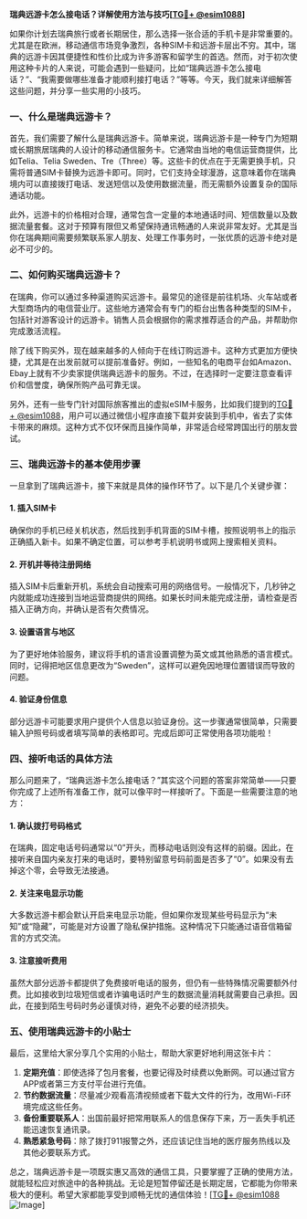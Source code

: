 **瑞典远游卡怎么接电话？详解使用方法与技巧[[TG💪+ @esim1088](https://t.me/s/esim1088)]**

如果你计划去瑞典旅行或者长期居住，那么选择一张合适的手机卡是非常重要的。尤其是在欧洲，移动通信市场竞争激烈，各种SIM卡和远游卡层出不穷。其中，瑞典的远游卡因其便捷性和性价比成为许多游客和留学生的首选。然而，对于初次使用这种卡片的人来说，可能会遇到一些疑问，比如“瑞典远游卡怎么接电话？”、“我需要做哪些准备才能顺利接打电话？”等等。今天，我们就来详细解答这些问题，并分享一些实用的小技巧。

### 一、什么是瑞典远游卡？

首先，我们需要了解什么是瑞典远游卡。简单来说，瑞典远游卡是一种专门为短期或长期旅居瑞典的人设计的移动通信服务卡。它通常由当地的电信运营商提供，比如Telia、Telia Sweden、Tre（Three）等。这些卡的优点在于无需更换手机，只需将普通SIM卡替换为远游卡即可。同时，它们支持全球漫游，这意味着你在瑞典境内可以直接拨打电话、发送短信以及使用数据流量，而无需额外设置复杂的国际通话功能。

此外，远游卡的价格相对合理，通常包含一定量的本地通话时间、短信数量以及数据流量套餐。这对于预算有限但又希望保持通讯畅通的人来说非常友好。尤其是当你在瑞典期间需要频繁联系家人朋友、处理工作事务时，一张优质的远游卡绝对是必不可少的。

### 二、如何购买瑞典远游卡？

在瑞典，你可以通过多种渠道购买远游卡。最常见的途径是前往机场、火车站或者大型商场内的电信营业厅。这些地方通常会有专门的柜台出售各种类型的SIM卡，包括针对游客设计的远游卡。销售人员会根据你的需求推荐适合的产品，并帮助你完成激活流程。

除了线下购买外，现在越来越多的人倾向于在线订购远游卡。这种方式更加方便快捷，尤其是在出发前就可以提前准备好。例如，一些知名的电商平台如Amazon、Ebay上就有不少卖家提供瑞典远游卡的服务。不过，在选择时一定要注意查看评价和信誉度，确保所购产品可靠无误。

另外，还有一些专门针对国际旅客推出的虚拟eSIM卡服务，比如我们提到的[TG💪+ @esim1088](https://t.me/s/esim1088)，用户可以通过微信小程序直接下载并安装到手机中，省去了实体卡带来的麻烦。这种方式不仅环保而且操作简单，非常适合经常跨国出行的朋友尝试。

### 三、瑞典远游卡的基本使用步骤

一旦拿到了瑞典远游卡，接下来就是具体的操作环节了。以下是几个关键步骤：

#### 1. 插入SIM卡
确保你的手机已经关机状态，然后找到手机背面的SIM卡槽，按照说明书上的指示正确插入新卡。如果不确定位置，可以参考手机说明书或网上搜索相关资料。

#### 2. 开机并等待注册网络
插入SIM卡后重新开机，系统会自动搜索可用的网络信号。一般情况下，几秒钟之内就能成功连接到当地运营商提供的网络。如果长时间未能完成注册，请检查是否插入正确方向，并确认是否有欠费情况。

#### 3. 设置语言与地区
为了更好地体验服务，建议将手机的语言设置调整为英文或其他熟悉的语言模式。同时，记得把地区信息更改为“Sweden”，这样可以避免因地理位置错误而导致的问题。

#### 4. 验证身份信息
部分远游卡可能要求用户提供个人信息以验证身份。这一步骤通常很简单，只需要输入护照号码或者填写简单的表格即可。完成后即可正常使用各项功能啦！

### 四、接听电话的具体方法

那么问题来了，“瑞典远游卡怎么接电话？”其实这个问题的答案非常简单——只要你完成了上述所有准备工作，就可以像平时一样接听了。下面是一些需要注意的地方：

#### 1. 确认拨打号码格式
在瑞典，固定电话号码通常以“0”开头，而移动电话则没有这样的前缀。因此，在接听来自国内亲友打来的电话时，要特别留意号码前面是否多了“0”。如果没有去掉这个零，会导致无法接通。

#### 2. 关注来电显示功能
大多数远游卡都会默认开启来电显示功能，但如果你发现某些号码显示为“未知”或“隐藏”，可能是对方设置了隐私保护措施。这种情况下只能通过语音信箱留言的方式交流。

#### 3. 注意接听费用
虽然大部分远游卡都提供了免费接听电话的服务，但仍有一些特殊情况需要额外付费。比如接收到垃圾短信或者诈骗电话时产生的数据流量消耗就需要自己承担。因此，在接到陌生号码时务必谨慎对待，避免不必要的经济损失。

### 五、使用瑞典远游卡的小贴士

最后，这里给大家分享几个实用的小贴士，帮助大家更好地利用这张卡片：

1. **定期充值**：即使选择了包月套餐，也要记得及时续费以免断网。可以通过官方APP或者第三方支付平台进行充值。
2. **节约数据流量**：尽量减少观看高清视频或者下载大文件的行为，改用Wi-Fi环境完成这些任务。
3. **备份重要联系人**：出国前最好把常用联系人的信息保存下来，万一丢失手机还能迅速恢复通讯录。
4. **熟悉紧急号码**：除了拨打911报警之外，还应该记住当地的医疗服务热线以及其他必要联系方式。

总之，瑞典远游卡是一项既实惠又高效的通信工具，只要掌握了正确的使用方法，就能轻松应对旅途中的各种挑战。无论是短暂停留还是长期定居，它都能为你带来极大的便利。希望大家都能享受到顺畅无忧的通信体验！[[TG💪+ @esim1088](https://t.me/s/esim1088) ![Image](https://i.postimg.cc/4NQfJmqS/Snipaste-2025-05-13-00-14-12.png)]